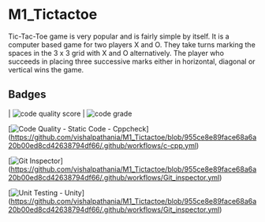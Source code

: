 # M1_Tictactoe
Tic-Tac-Toe game is very popular and is fairly simple by itself. It is a computer based game for two players X and O. They take turns marking the spaces in the 3 x 3 grid with X and O alternatively. The player who succeeds in placing three successive marks either in horizontal, diagonal or vertical wins the game.
## Badges
| ![code quality score](https://api.codiga.io/project/29985/score/svg) | ![code grade](https://api.codiga.io/project/32248/status/svg)

[![Code Quality - Static Code - Cppcheck](https://github.com/vishalpathania/M1_Tictactoe/blob/955ce8e89face68a6a20b00ed8cd42638794df66/.github/workflows/c-cpp.yml/badge.svg)]
(https://github.com/vishalpathania/M1_Tictactoe/blob/955ce8e89face68a6a20b00ed8cd42638794df66/.github/workflows/c-cpp.yml)

[![Git Inspector](https://github.com/vishalpathania/M1_Tictactoe/blob/955ce8e89face68a6a20b00ed8cd42638794df66/.github/workflows/Git_inspector.yml/bagde.svg)]
(https://github.com/vishalpathania/M1_Tictactoe/blob/955ce8e89face68a6a20b00ed8cd42638794df66/.github/workflows/Git_inspector.yml)

[![Unit Testing - Unity](https://github.com/vishalpathania/M1_Tictactoe/blob/955ce8e89face68a6a20b00ed8cd42638794df66/.github/workflows/Git_inspector.yml/badge.svg)]
(https://github.com/vishalpathania/M1_Tictactoe/blob/955ce8e89face68a6a20b00ed8cd42638794df66/.github/workflows/Git_inspector.yml)
